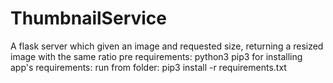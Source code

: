 # ThumbnailService
A flask server which given an image and requested size, returning a resized image with the same ratio
pre requirements:
  python3
  pip3
for installing app's requirements:
  run from folder: pip3 install -r requirements.txt
